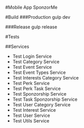 #Mobile App SponzorMe

#Build
###Production
gulp dev

###Release
gulp release

#Tests


##Services

* Test Login Service
* Test Category Service
* Test Event Service
* Test Event Types Service
* Test Interests Category Service
* Test Perk Service
* Test Perk Task Service
* Test Sponzorship Service
* Test Task Sponzorship Service
* Test User Category Service
* Test Interest Service
* Test User Service
* Test Utils Service
